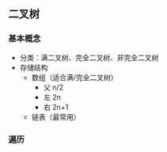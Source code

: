 ## 二叉树

### 基本概念
- 分类：满二叉树、完全二叉树、非完全二叉树
- 存储结构
  - 数组（适合满/完全二叉树）
    - 父 n/2
    - 左 2n
    - 右  2n+1
  - 链表（最常用）   

### 遍历
